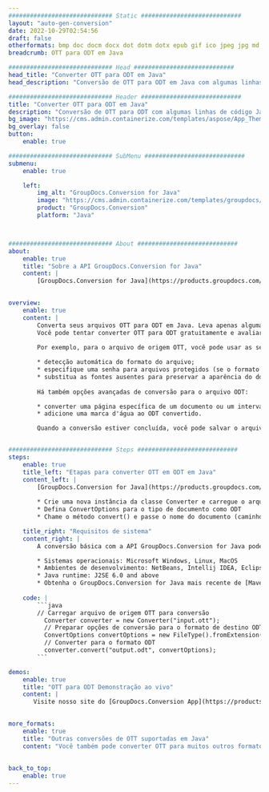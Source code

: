 ```yaml
---
############################# Static ############################
layout: "auto-gen-conversion"
date: 2022-10-29T02:54:56
draft: false
otherformats: bmp doc docm docx dot dotm dotx epub gif ico jpeg jpg md odt ott pdf png psd rtf tex tif tiff txt xps
breadcrumb: OTT para ODT em Java

############################# Head ############################
head_title: "Converter OTT para ODT em Java"
head_description: "Conversão de OTT para ODT em Java com algumas linhas de código. Converta mais de 160 formatos de arquivo usando a API de conversão de documentos do GroupDocs para Java"

############################# Header ############################
title: "Converter OTT para ODT em Java"
description: "Conversão de OTT para ODT com algumas linhas de código Java"
bg_image: "https://cms.admin.containerize.com/templates/aspose/App_Themes/V3/images/bg/header1.png"
bg_overlay: false
button:
    enable: true

############################# SubMenu ############################
submenu:
    enable: true

    left:
        img_alt: "GroupDocs.Conversion for Java"
        image: "https://cms.admin.containerize.com/templates/groupdocs/images/product-logos/90x90-noborder/groupdocs-conversion-java.png"
        product: "GroupDocs.Conversion"
        platform: "Java"



############################# About ############################
about:
    enable: true
    title: "Sobre a API GroupDocs.Conversion for Java"
    content: |
        [GroupDocs.Conversion for Java](https://products.groupdocs.com/conversion/java/) é uma API avançada de conversão de formato de arquivo para conversão entre formatos populares de imagem e documento, como Microsoft Office, OpenDocument, PDF, HTML, e-mail, CAD. e muito mais com apenas algumas linhas de código. A API nativa detecta automaticamente os formatos dos documentos originais e oferece muitas opções para personalizar os documentos convertidos. Juntamente com a função de extrair informações de um documento, ele também suporta o armazenamento em cache dos resultados da conversão para o disco local por padrão. No entanto, qualquer tipo de armazenamento em cache pode ser suportado pela implementação das interfaces apropriadas - Amazon S3, Dropbox, Google Drive, Windows Azure, Reddis ou quaisquer outras.
    

overview:
    enable: true
    content: |
        Converta seus arquivos OTT para ODT em Java. Leva apenas algumas linhas de código Java em qualquer plataforma de sua escolha, como Windows, Linux, macOS.
        Você pode tentar converter OTT para ODT gratuitamente e avaliar a qualidade dos resultados da conversão. Junto com scripts de conversão de arquivo simples, você pode tentar opções mais sofisticadas para carregar o arquivo de origem OTT e armazenar a saída ODT. 
        
        Por exemplo, para o arquivo de origem OTT, você pode usar as seguintes opções de carregamento:

        * detecção automática do formato do arquivo;
        * especifique uma senha para arquivos protegidos (se o formato de arquivo for compatível);
        * substitua as fontes ausentes para preservar a aparência do documento.
        
        Há também opções avançadas de conversão para o arquivo ODT:

        * converter uma página específica de um documento ou um intervalo de páginas;
        * adicione uma marca d'água ao ODT convertido.

        Quando a conversão estiver concluída, você pode salvar o arquivo ODT no caminho do arquivo local ou em qualquer armazenamento de terceiros, como FTP, Amazon S3, Google Drive, Dropbox etc. Observe - para converter OTT para ODT, você não precisa instalar nenhum software adicional, como MS Office, Open Office, Adobe Acrobat Reader etc.


############################# Steps ############################
steps:
    enable: true
    title_left: "Etapas para converter OTT em ODT em Java"
    content_left: |
        [GroupDocs.Conversion for Java](https://products.groupdocs.com/conversion/java/) permite que os desenvolvedores convertam facilmente o arquivo OTT para ODT com algumas linhas de código.
        
        * Crie uma nova instância da classe Converter e carregue o arquivo OTT com o caminho completo
        * Defina ConvertOptions para o tipo de documento como ODT
        * Chame o método convert() e passe o nome do documento (caminho completo) e formato (ODT) como parâmetro

    title_right: "Requisitos de sistema"
    content_right: |
        A conversão básica com a API GroupDocs.Conversion for Java pode ser feita com apenas algumas linhas de código. Nossas APIs são suportadas em todas as principais plataformas e sistemas operacionais. Antes de executar o código abaixo, certifique-se de ter os seguintes pré-requisitos instalados em seu sistema.

        * Sistemas operacionais: Microsoft Windows, Linux, MacOS
        * Ambientes de desenvolvimento: NetBeans, Intellij IDEA, Eclipse, etc.
        * Java runtime: J2SE 6.0 and above
        * Obtenha o GroupDocs.Conversion for Java mais recente de [Maven](https://repository.groupdocs.com/webapp/#/artifacts/browse/tree/General/repo/com/groupdocs/groupdocs-conversion)
         
    code: |
        ```java    
        // Carregar arquivo de origem OTT para conversão
          Converter converter = new Converter("input.ott");
          // Preparar opções de conversão para o formato de destino ODT
          ConvertOptions convertOptions = new FileType().fromExtension("odt").getConvertOptions();
          // Converter para o formato ODT
          converter.convert("output.odt", convertOptions);
        ```

demos:
    enable: true
    title: "OTT para ODT Demonstração ao vivo"
    content: |
       Visite nosso site do [GroupDocs.Conversion App](https://products.groupdocs.app/conversion/family) e experimente a conversão de OTT para ODT agora. A demonstração gratuita tem os seguintes benefícios
          

more_formats:
    enable: true
    title: "Outras conversões de OTT suportadas em Java"
    content: "Você também pode converter OTT para muitos outros formatos de arquivo. Por favor, veja a lista abaixo."
       
       
back_to_top:
    enable: true
---
```

